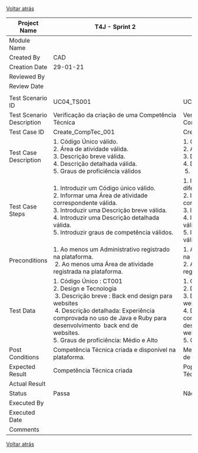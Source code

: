 [Voltar atrás](https://github.com/blestonbandeiraUPSKILL/upskill_java1_labprg_grupo2/blob/main/Sprint%202/UC04_Especificar_Competencia_Tecnica/UC04_Especificar_Competencia_Tecnica.md)


| Project Name              | T4J - Sprint 2                                                                                                                                                                                                                                                                                                                                                                  |                                                                                                                                                                                                                                                                                                                                                                                                     |                                                                                                                                                                                                                                                                                                                                                                                                            |                                                                                                                                                                                                                                                                                                                         |                                                                                                                                                                                                                                                                                                                                   |                                                                                                                                                                                                                                                                                                                                                                                                                                        |
| ------------------------- | ------------------------------------------------------------------------------------------------------------------------------------------------------------------------------------------------------------------------------------------------------------------------------------------------------------------------------------------------------------------------------- | --------------------------------------------------------------------------------------------------------------------------------------------------------------------------------------------------------------------------------------------------------------------------------------------------------------------------------------------------------------------------------------------------- | ---------------------------------------------------------------------------------------------------------------------------------------------------------------------------------------------------------------------------------------------------------------------------------------------------------------------------------------------------------------------------------------------------------- | ----------------------------------------------------------------------------------------------------------------------------------------------------------------------------------------------------------------------------------------------------------------------------------------------------------------------- | --------------------------------------------------------------------------------------------------------------------------------------------------------------------------------------------------------------------------------------------------------------------------------------------------------------------------------- | -------------------------------------------------------------------------------------------------------------------------------------------------------------------------------------------------------------------------------------------------------------------------------------------------------------------------------------------------------------------------------------------------------------------------------------- |
| Module Name               |                                                                                                                                                                                                                                                                                                                                                                                 |                                                                                                                                                                                                                                                                                                                                                                                                     |                                                                                                                                                                                                                                                                                                                                                                                                            |                                                                                                                                                                                                                                                                                                                         |                                                                                                                                                                                                                                                                                                                                   |                                                                                                                                                                                                                                                                                                                                                                                                                                        |
| Created By                | CAD                                                                                                                                                                                                                                                                                                                                                                             |                                                                                                                                                                                                                                                                                                                                                                                                     |                                                                                                                                                                                                                                                                                                                                                                                                            |                                                                                                                                                                                                                                                                                                                         |                                                                                                                                                                                                                                                                                                                                   |                                                                                                                                                                                                                                                                                                                                                                                                                                        |
| Creation Date             | 29-01-21                                                                                                                                                                                                                                                                                                                                                                        |                                                                                                                                                                                                                                                                                                                                                                                                     |                                                                                                                                                                                                                                                                                                                                                                                                            |                                                                                                                                                                                                                                                                                                                         |                                                                                                                                                                                                                                                                                                                                   |                                                                                                                                                                                                                                                                                                                                                                                                                                        |
| Reviewed By               |                                                                                                                                                                                                                                                                                                                                                                                 |                                                                                                                                                                                                                                                                                                                                                                                                     |                                                                                                                                                                                                                                                                                                                                                                                                            |                                                                                                                                                                                                                                                                                                                         |                                                                                                                                                                                                                                                                                                                                   |                                                                                                                                                                                                                                                                                                                                                                                                                                        |
| Review Date               |                                                                                                                                                                                                                                                                                                                                                                                 |                                                                                                                                                                                                                                                                                                                                                                                                     |                                                                                                                                                                                                                                                                                                                                                                                                            |                                                                                                                                                                                                                                                                                                                         |                                                                                                                                                                                                                                                                                                                                   |                                                                                                                                                                                                                                                                                                                                                                                                                                        |
|                           |                                                                                                                                                                                                                                                                                                                                                                                 |                                                                                                                                                                                                                                                                                                                                                                                                     |                                                                                                                                                                                                                                                                                                                                                                                                            |                                                                                                                                                                                                                                                                                                                         |                                                                                                                                                                                                                                                                                                                                   |                                                                                                                                                                                                                                                                                                                                                                                                                                        |
| Test Scenario ID          | UC04\_TS001                                                                                                                                                                                                                                                                                                                                                                     | UC04\_TS002                                                                                                                                                                                                                                                                                                                                                                                         | UC04\_TS003                                                                                                                                                                                                                                                                                                                                                                                                | UC04\_TS004                                                                                                                                                                                                                                                                                                             | UC04\_TS005                                                                                                                                                                                                                                                                                                                       | UC04\_TS006                                                                                                                                                                                                                                                                                                                                                                                                                            |
| Test Scenario Description | Verificação da criação de uma Competência Técnica                                                                                                                                                                                                                                                                                                                               | Verificação da criação de uma Competência Técnica                                                                                                                                                                                                                                                                                                                                                   | Verificação da criação de uma Competência Técnica                                                                                                                                                                                                                                                                                                                                                          | Verificação da criação de uma Competência Técnica                                                                                                                                                                                                                                                                       | Verificação da criação de uma Competência Técnica                                                                                                                                                                                                                                                                                 | Verificação da criação de uma Competência Técnica                                                                                                                                                                                                                                                                                                                                                                                      |
| Test Case ID              | Create\_CompTec\_001                                                                                                                                                                                                                                                                                                                                                            | Create\_CompTec\_001                                                                                                                                                                                                                                                                                                                                                                                | Create\_CompTec\_001                                                                                                                                                                                                                                                                                                                                                                                       | Create\_CompTec\_001                                                                                                                                                                                                                                                                                                    | Create\_CompTec\_001                                                                                                                                                                                                                                                                                                              | Create\_CompTec\_001                                                                                                                                                                                                                                                                                                                                                                                                                   |
| Test Case Description     | 1\. Código Único válido.<br>2\. Área de atividade válida.                    <br>3\. Descrição breve válida.              <br>4\. Descrição detalhada válida.              <br>5\. Graus de proficiência válidos                                                                                                                                                                | 1\. Código Único inválido.<br>2\. Área de atividade válida.<br>3\. Descrição breve válida.         <br>4\. Descrição detalhada válida.                 <br> 5. Graus de proficiência válidos                                                                                                                                                                                                        | 1\. Código Único válido.<br>2\. Área de atividade inválida.<br>3\. Descrição breve válida.<br>4\. Descrição detalhada válida.<br>5\. Graus de proficiência válidos                                                                                                                                                                                                                                         | 1\. Código Único válida.<br>  2. Área de atividade válida.<br>3\. Descrição breve inválida.              <br>4\. Descrição detalhada válida.                <br>5\. Graus de proficiência válidos                                                                                                                       | 1\. Código Único válido.<br> 2. Área de atividade válida<br>3\. Descrição breve válida.<br>4\. Descrição detalhada inválida.               <br>5\. Graus de proficiência válidos                                                                                                                                                  | 1\. Código Único válido.<br>2\. Área de atividade válida. <br>3\. Descrição breve válida.                       <br>4\. Descrição detalhada válida.                                <br>5\. Graus de proficiência inválidos                                                                                                                                                                                                             |
| Test Case Steps           | 1\. Introduzir um Código único válido.<br>2\. Informar uma Área de atividade correspondente válida.     <br>3\. Introduzir uma Descrição breve válida.<br>4\. Introduzir uma Descrição detalhada válida.                                                                    5. Introduzir graus de competência válidos.                                                         | 1\. Introduzir um Código único com formato diferente do padronizado.<br>2\. Informar uma Área de atividade correspondente válida.<br>3\. Introduzir uma Descrição breve válida.<br>4\. Introduzir uma Descrição detalhada válida.                              <br>5\. Introduzir graus de competência válidos.                                                                                     | 1\. Introduzir um Código único válido.<br>  2. Informar uma Área de atividade não existente.<br>3\. Introduzir uma Descrição breve válida.<br>4\. Introduzir uma Descrição detalhada válida.                                                                                                                    5. Introduzir graus de competência válidos.                                                | 1\. Introduzir um Código único válido.<br>2\. Informar uma Área de atividade correspondente válida.  <br>3\. Não introduz uma Descrição breve.<br>4\. Introduzir uma Descrição detalhada válida.                                                                            5. Introduzir graus de competência válidos. | 1\. Introduzir um Código único válido.<br>2\. Informar uma Área de atividade correspondente válida.<br>3\. Introduzir uma Descrição breve válida.<br>4\. Não Introduz uma Descrição detalhada.                                                                                        5. Introduzir graus de competência válidos. | 1\. Introduzir um Código único válido.<br>2\. Informar uma Área de atividade correspondente válida.<br>3\. Introduzir uma Descrição breve válida.<br>4\. Introduzir uma Descrição detalhada válida.                                                                                                                 5. Introduzir graus de competência inválidos.                                                                      |
| Preconditions             | 1\. Ao menos um Administrativo registrado na plataforma.                                   <br> 2. Ao menos uma Área de atividade registrada na plataforma.                                                                                                                                                                                                                     | 1\. Ao menos um Administrativo registrado na plataforma.                                    <br>2\. Ao menos uma Área de atividade registrada na plataforma.                                                                                                                                                                                                                                        | 1\. Ao menos um Administrativo registrado na plataforma.                                  <br>2\. Ao menos uma Área de atividade registrada na plataforma.                                                                                                                                                                                                                                                 | 1\. Ao menos um Administrativo registrado na plataforma.                                    <br>2\. Ao menos uma Área de atividade registrada na plataforma.                                                                                                                                                            | 1\. Ao menos um Administrativo registrado na plataforma.                                   <br>2\. Ao menos uma Área de atividade registrada na plataforma.                                                                                                                                                                       | 1\. Ao menos um Administrativo registrado na plataforma.                                    <br>2\. Ao menos uma Área de atividade registrada na plataforma.                                                                                                                                                                                                                                                                           |
| Test Data                 | 1\. Código Único : CT001<br>2\. Design e Tecnologia  <br> 3. Descrição breve : Back end design para websites                                            <br> 4. Descrição detalhada: Experiência comprovada no uso de Java e Ruby para desenvolvimento  back end de websites.                                                            5. Graus de proficiência: Médio e Alto | 1\. Código Único : Código 123<br>2\. Design e Tecnologia                <br>3\. Descrição breve : Back end design para websites                                             <br>4\. Descrição detalhada: Experiência comprovada no uso de Java e Ruby para desenvolvimento  back end de websites.                                                            5. Graus de proficiência: Médio e Alto | 1\. Código Único : CT001<br>2\. Confecção Têxtil.      <br>3\. Descrição breve : Back end design para websites                                             <br>4\. Descrição detalhada: Experiência comprovada no uso de Java e Ruby para desenvolvimento  back end de websites.                                                                                    5. Graus de proficiência: Médio e Alto | 1\. Código Único : CT001<br>2\. Design e Tecnologia<br>3\. Descrição breve : (vazio)<br>4\. Descrição detalhada: Experiência comprovada no uso de Java e Ruby para desenvolvimento  back end de websites.<br>5\. Graus de proficiência: Médio e Alto                                                                    | 1\. Código Único : CT001<br>2\. Design e Tecnologia<br>3\. Descrição breve : Back end design para websites                                             <br>4\. Descrição detalhada: (vazio)                                                        <br>5\. Graus de proficiência: Médio e Alto                                    | 1\. Código Único : CT001   <br>2\. Design e Tecnologia.                        <br>3\. Descrição breve : Back end design para websites                                             <br>4\. Descrição detalhada: Experiência comprovada no uso de Java e Ruby para desenvolvimento  back end de websites.                                                                                        <br>5\. Graus de proficiência: (vazio) |
| Post Conditions           | Competência Técnica criada e disponível na plataforma.                                                                                                                                                                                                                                                                                                                          | Mensagem de erro : "Código de registro de Competência Técnica inválido."                                                                                                                                                                                                                                                                                                                            | Mensagem de erro : "Não existe a Área de Atividade informada. "                                                                                                                                                                                                                                                                                                                                            | Mensagem de erro : "Descrição breve para registro de Competência Técnica obrigatória."                                                                                                                                                                                                                                  | Mensagem de erro : "Descrição detalhada para registro de Competência Técnica obrigatória."                                                                                                                                                                                                                                        | Mensagem de erro : "Definição de Grau(s) de proficiência para registro de Competência Técnica obrigatórios."                                                                                                                                                                                                                                                                                                                           |
| Expected Result           | Competência Técnica criada                                                                                                                                                                                                                                                                                                                                                      | Popup: Falha no registro de Competência Técnica.                                                                                                                                                                                                                                                                                                                                                    | Popup: Falha no registro de Competência Técnica.                                                                                                                                                                                                                                                                                                                                                           | Popup: Falha no registro de Competência Técnica.                                                                                                                                                                                                                                                                        | Popup: Falha no registro de Competência Técnica.                                                                                                                                                                                                                                                                                  | Popup: Falha no registro de Competência Técnica.                                                                                                                                                                                                                                                                                                                                                                                       |
| Actual Result             |                                                                                                                                                                                                                                                                                                                                                                                 |                                                                                                                                                                                                                                                                                                                                                                                                     |                                                                                                                                                                                                                                                                                                                                                                                                            |                                                                                                                                                                                                                                                                                                                         |                                                                                                                                                                                                                                                                                                                                   |                                                                                                                                                                                                                                                                                                                                                                                                                                        |
| Status                    | Passa                                                                                                                                                                                                                                                                                                                                                                           | Não passa                                                                                                                                                                                                                                                                                                                                                                                           | Não passa                                                                                                                                                                                                                                                                                                                                                                                                  | Não passa                                                                                                                                                                                                                                                                                                               | Não passa                                                                                                                                                                                                                                                                                                                         | Não passa                                                                                                                                                                                                                                                                                                                                                                                                                              |
| Executed By               |                                                                                                                                                                                                                                                                                                                                                                                 |                                                                                                                                                                                                                                                                                                                                                                                                     |                                                                                                                                                                                                                                                                                                                                                                                                            |                                                                                                                                                                                                                                                                                                                         |                                                                                                                                                                                                                                                                                                                                   |                                                                                                                                                                                                                                                                                                                                                                                                                                        |
| Executed Date             |                                                                                                                                                                                                                                                                                                                                                                                 |                                                                                                                                                                                                                                                                                                                                                                                                     |                                                                                                                                                                                                                                                                                                                                                                                                            |                                                                                                                                                                                                                                                                                                                         |                                                                                                                                                                                                                                                                                                                                   |                                                                                                                                                                                                                                                                                                                                                                                                                                        |
| Comments                  |                                                                                                                                                                                                                                                                                                                                                                                 |                                                                                                                                                                                                                                                                                                                                                                                                     |                                                                                                                                                                                                                                                                                                                                                                                                            |                                                                                                                                                                                                                                                                                                                         |                                                                                                                                                                                                                                                                                                                                   |                                                                                                                                                                                                                                                                                                                                                                                                                                        |

[Voltar atrás](https://github.com/blestonbandeiraUPSKILL/upskill_java1_labprg_grupo2/blob/main/Sprint%202/UC04_Especificar_Competencia_Tecnica/UC04_Especificar_Competencia_Tecnica.md)
